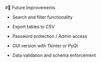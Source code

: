 #🌱 Future Improvements
- Search and filter functionality

- Export tables to CSV

- Password protection / Admin access

- GUI version with Tkinter or PyQt

- Data validation and schema enforcement
